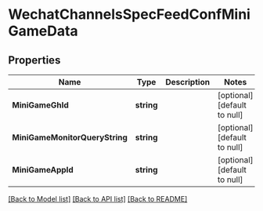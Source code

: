 # WechatChannelsSpecFeedConfMiniGameData

## Properties
Name | Type | Description | Notes
------------ | ------------- | ------------- | -------------
**MiniGameGhId** | **string** |  | [optional] [default to null]
**MiniGameMonitorQueryString** | **string** |  | [optional] [default to null]
**MiniGameAppId** | **string** |  | [optional] [default to null]

[[Back to Model list]](../README.md#documentation-for-models) [[Back to API list]](../README.md#documentation-for-api-endpoints) [[Back to README]](../README.md)


